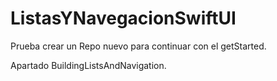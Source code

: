 # ListasYNavegacionSwiftUI

Prueba crear un Repo nuevo para continuar con el getStarted. 

Apartado BuildingListsAndNavigation.
